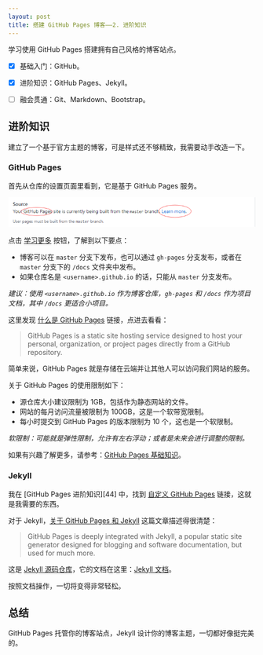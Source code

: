```yaml
---
layout: post
title: 搭建 GitHub Pages 博客——2. 进阶知识
---
```


学习使用 GitHub Pages 搭建拥有自己风格的博客站点。

- [x] 基础入门：GitHub。

- [x] 进阶知识：GitHub Pages、Jekyll。

- [ ] 融会贯通：Git、Markdown、Bootstrap。

<!--more-->

## 进阶知识
建立了一个基于官方主题的博客，可是样式还不够精致，我需要动手改造一下。

### GitHub Pages
首先从仓库的设置页面里看到，它是基于 GitHub Pages 服务。

![](/assets/images/github-pages-learn-more.png)

点击 [学习更多][1] 按钮，了解到以下要点：

- 博客可以在 `master` 分支下发布，也可以通过 `gh-pages` 分支发布，或者在 `master` 分支下的 `/docs` 文件夹中发布。
- 如果仓库名是 `<username>.github.io` 的话，只能从 `master` 分支发布。

*建议：使用 `<username>.github.io` 作为博客仓库，`gh-pages` 和 `/docs` 作为项目文档，其中 `/docs` 更适合小项目。*

这里发现 [什么是 GitHub Pages][2] 链接，点进去看看：

> GitHub Pages is a static site hosting service designed to host your personal, organization, or project pages directly from a GitHub repository.

简单来说，GitHub Pages 就是存储在云端并让其他人可以访问我们网站的服务。

关于 GitHub Pages 的使用限制如下：

- 源仓库大小建议限制为 1GB，包括作为静态网站的文件。
- 网站的每月访问流量被限制为 100GB，这是一个软带宽限制。
- 每小时提交到 GitHub Pages 的版本限制为 10 个，这也是一个软限制。

*软限制：可能就是弹性限制，允许有左右浮动；或者是未来会进行调整的限制。*

如果有兴趣了解更多，请参考：[GitHub Pages 基础知识][3]。


### Jekyll
我在 [GitHub Pages 进阶知识][44] 中，找到 [自定义 GitHub Pages][5] 链接，这就是我需要的东西。

对于 Jekyll，[关于 GitHub Pages 和 Jekyll][6] 这篇文章描述得很清楚：

> GitHub Pages is deeply integrated with Jekyll, a popular static site generator designed for blogging and software documentation, but used for much more.

这是 [Jekyll 源码仓库][7]，它的文档在这里：[Jekyll 文档][8]。

按照文档操作，一切将变得非常轻松。


## 总结
GitHub Pages 托管你的博客站点，Jekyll 设计你的博客主题，一切都好像挺完美的。

[1]:https://help.github.com/en/articles/configuring-a-publishing-source-for-github-pages
[2]:https://help.github.com/en/articles/what-is-github-pages
[3]:https://help.github.com/en/categories/github-pages-basics
[4]:https://help.github.com/en/articles/further-reading-on-github-pages/
[5]:https://help.github.com/en/categories/customizing-github-pages/
[6]:https://help.github.com/en/articles/about-github-pages-and-jekyll
[7]:https://github.com/jekyll/jekyll
[8]:https://jekyllrb.com/